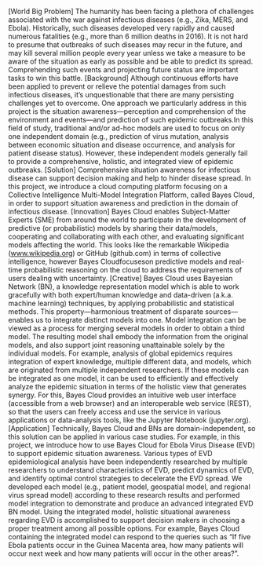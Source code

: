 [World Big Problem] The humanity has been facing a plethora of challenges associated with the war against infectious diseases (e.g., Zika, MERS, and Ebola). Historically, such diseases developed very rapidly and caused numerous fatalities (e.g., more than 6 million deaths in 2016). It is not hard to presume that outbreaks of such diseases may recur in the future, and may kill several million people every year unless we take a measure to be aware of the situation as early as possible and be able to predict its spread. Comprehending such events and projecting future status are important tasks to win this battle.
[Background] Although continuous efforts have been applied to prevent or relieve the potential damages from such infectious diseases, it’s unquestionable that there are many persisting challenges yet to overcome. One approach we particularly address in this project is the situation awareness—perception and comprehension of the environment and events—and prediction of such epidemic outbreaks.In this field of study, traditional and/or ad-hoc models are used to focus on only one independent domain (e.g., prediction of virus mutation, analysis between economic situation and disease occurrence, and analysis for patient disease status). However, these independent models generally fail to provide a comprehensive, holistic, and integrated view of epidemic outbreaks. 
[Solution] Comprehensive situation awareness for infectious disease can support decision making and help to hinder disease spread. In this project, we introduce a cloud computing platform focusing on a Collective Intelligence Multi-Model Integration Platform, called Bayes Cloud, in order to support situation awareness and prediction in the domain of infectious disease. 
[Innovation] Bayes Cloud enables Subject-Matter Experts (SME) from around the world to participate in the development of predictive (or probabilistic) models by sharing their data/models, cooperating and collaborating with each other, and evaluating significant models affecting the world. This looks like the remarkable Wikipedia (www.wikipedia.org) or GitHub (github.com) in terms of collective intelligence, however Bayes Cloudfocuseson predictive models and real-time probabilistic reasoning on the cloud to address the requirements of users dealing with uncertainty.
[Creative] Bayes Cloud uses Bayesian Network (BN), a knowledge representation model which is able to work gracefully with both expert/human knowledge and data-driven (a.k.a. machine learning) techniques, by applying probabilistic and statistical methods. This property—harmonious treatment of disparate sources—enables us to integrate distinct models into one. Model integration can be viewed as a process for merging several models in order to obtain a third model. The resulting model shall embody the information from the original models, and also support joint reasoning unattainable solely by the individual models. For example, analysis of global epidemics requires integration of expert knowledge, multiple different data, and models, which are originated from multiple independent researchers. If these models can be integrated as one model, it can be used to efficiently and effectively analyze the epidemic situation in terms of the holistic view that generates synergy. 
For this, Bayes Cloud provides an intuitive web user interface (accessible from a web browser) and an interoperable web service (REST), so that the users can freely access and use the service in various applications or data-analysis tools, like the Jupyter Notebook (jupyter.org).
[Application] Technically, Bayes Cloud and BNs are domain-independent, so this solution can be applied in various case studies. For example, in this project, we introduce how to use Bayes Cloud for Ebola Virus Disease (EVD) to support epidemic situation awareness. Various types of EVD epidemiological analysis have been independently researched by multiple researchers to understand characteristics of EVD, predict dynamics of EVD, and identify optimal control strategies to decelerate the EVD spread. We developed each model (e.g., patient model, geospatial model, and regional virus spread model) according to these research results and performed model integration to demonstrate and produce an advanced integrated EVD BN model. Using the integrated model, holistic situational awareness regarding EVD is accomplished to support decision makers in choosing a proper treatment among all possible options. For example, Bayes Cloud containing the integrated model can respond to the queries such as “If five Ebola patients occur in the Guinea Macenta area, how many patients will occur next week and how many patients will occur in the other areas?”.
